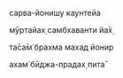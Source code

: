 сарва-йонишу каунтейа

мӯртайах̣ самбхаванти йа̄х̣

та̄са̄м̇ брахма махад йонир

ахам̇ бӣджа-прадах̣ пита̄